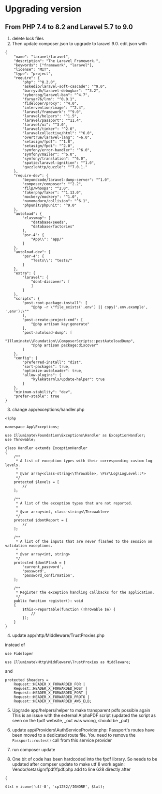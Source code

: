# Upgrading version
## From PHP 7.4 to 8.2 and Laravel 5.7 to 9.0


1. delete lock files
2. Then update composer.json to upgrade to laravel 9.0. edit json with
~~~
{
    "name": "laravel/laravel",
    "description": "The Laravel Framework.",
    "keywords": ["framework", "laravel"],
    "license": "MIT",
    "type": "project",
    "require": {
        "php": "^8.2.0",
        "askedio/laravel-soft-cascade": "^9.0",
        "barryvdh/laravel-debugbar": "^3.2",
        "cybercog/laravel-ban": "^4.7",
        "faryar76/lrm": "^0.0.1",
        "fideloper/proxy": "^4.0",
        "intervention/image": "^2.4",
        "laravel/framework": "^9.0",
        "laravel/helpers": "^1.5",
        "laravel/passport": "^11.4",
		"laravel/ui": "^3.0",
        "laravel/tinker": "^2.0",
        "laravelcollective/html": "^6.0",
        "overtrue/laravel-lang": "~6.0",
        "setasign/fpdf": "^1.8",
		"setasign/fpdi": "^2.0",
        "symfony/error-handler": "^6.0",
        "symfony/mailer": "^6.0",
        "symfony/translation": "^6.0",
		"spatie/laravel-ignition": "^1.0",
		"guzzlehttp/guzzle": "^7.0.1."
    },
    "require-dev": {
        "beyondcode/laravel-dump-server": "^1.0",
        "composer/composer": "^2.2",
        "filp/whoops": "^2.0",
        "fakerphp/faker": "^1.13.0",
        "mockery/mockery": "^1.0",
        "nunomaduro/collision": "^6.1",
        "phpunit/phpunit": "^9.0"
    },
    "autoload": {
        "classmap": [
            "database/seeds",
            "database/factories"
        ],
        "psr-4": {
            "App\\": "app/"
        }
    },
    "autoload-dev": {
        "psr-4": {
            "Tests\\": "tests/"
        }
    },
    "extra": {
        "laravel": {
            "dont-discover": [
            ]
        }
    },
    "scripts": {
        "post-root-package-install": [
            "@php -r \"file_exists('.env') || copy('.env.example', '.env');\""
        ],
        "post-create-project-cmd": [
            "@php artisan key:generate"
        ],
        "post-autoload-dump": [
            "Illuminate\\Foundation\\ComposerScripts::postAutoloadDump",
            "@php artisan package:discover"
        ]
    },
    "config": {
        "preferred-install": "dist",
        "sort-packages": true,
        "optimize-autoloader": true,
        "allow-plugins": {
            "kylekatarnls/update-helper": true
        }
    },
    "minimum-stability": "dev",
    "prefer-stable": true
}
~~~

3. change app/exceptions/handler.php
~~~
<?php

namespace App\Exceptions;

use Illuminate\Foundation\Exceptions\Handler as ExceptionHandler;
use Throwable;

class Handler extends ExceptionHandler
{
    /**
     * A list of exception types with their corresponding custom log levels.
     *
     * @var array<class-string<\Throwable>, \Psr\Log\LogLevel::*>
     */
    protected $levels = [
        //
    ];

    /**
     * A list of the exception types that are not reported.
     *
     * @var array<int, class-string<\Throwable>>
     */
    protected $dontReport = [
        //
    ];

    /**
     * A list of the inputs that are never flashed to the session on validation exceptions.
     *
     * @var array<int, string>
     */
    protected $dontFlash = [
        'current_password',
        'password',
        'password_confirmation',
    ];

    /**
     * Register the exception handling callbacks for the application.
     */
    public function register(): void
    {
        $this->reportable(function (Throwable $e) {
            //
        });
    }
}
~~~

4. update app/http/Middleware/TrustProxies.php

instead of 
~~~
use Fideloper
~~~
~~~
use Illuminate\Http\Middleware\TrustProxies as Middleware; 
~~~
 and
~~~
protected $headers =
    Request::HEADER_X_FORWARDED_FOR |
    Request::HEADER_X_FORWARDED_HOST |
    Request::HEADER_X_FORWARDED_PORT |
    Request::HEADER_X_FORWARDED_PROTO |
    Request::HEADER_X_FORWARDED_AWS_ELB;
~~~

5. Upgrade app/helpers/helper to make transparent pdfs possible again
This is an issue with the external AlphaPDF script
(updated the script as seen on the fpdf website, _out was wrong, should be _put)


6. update app\Providers\AuthServiceProvider.php:
Passport's routes have been moved to a dedicated route file. You need to remove the `Passport::routes()` call from this service provider


7. run composer update 

8. One bit of code has been hardcoded into the fpdf library. So needs to be updated after compser update
to make utf 8 work again:
Vendor/setasign/fpdf/fpdf.php		add to line 628  directly after
~~~if($txt!=='') 
{
~~~
~~~
$txt = iconv('utf-8', 'cp1252//IGNORE', $txt); 
~~~
